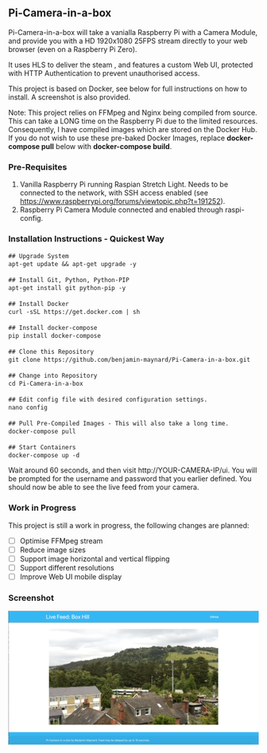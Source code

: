 ## Pi-Camera-in-a-box
Pi-Camera-in-a-box will take a vanialla Raspberry Pi with a Camera Module, and provide you with a HD 1920x1080 25FPS stream directly to your web browser (even on a Raspberry Pi Zero).

It uses HLS to deliver the steam , and features a custom Web UI, protected with HTTP Authentication to prevent unauthorised access.

This project is based on Docker, see below for full instructions on how to install. A screenshot is also provided.

Note: This project relies on FFMpeg and Nginx being compiled from source. This can take a LONG time on the Raspberry Pi due to the limited resources. Consequently, I have compiled images which are stored on the Docker Hub. If you do not wish to use these pre-baked Docker Images, replace **docker-compose pull** below with **docker-compose build**.

### Pre-Requisites

1. Vanilla Raspberry Pi running Raspian Stretch Light. Needs to be connected to the network, with SSH access enabled (see https://www.raspberrypi.org/forums/viewtopic.php?t=191252).
2. Raspberry Pi Camera Module connected and enabled through raspi-config.

### Installation Instructions - Quickest Way
    ## Upgrade System
    apt-get update && apt-get upgrade -y
    
    ## Install Git, Python, Python-PIP
    apt-get install git python-pip -y
    
    ## Install Docker
    curl -sSL https://get.docker.com | sh
    
    ## Install docker-compose
    pip install docker-compose
    
    ## Clone this Repository
    git clone https://github.com/benjamin-maynard/Pi-Camera-in-a-box.git
    
    ## Change into Repository
    cd Pi-Camera-in-a-box
    
    ## Edit config file with desired configuration settings.
    nano config
    
    ## Pull Pre-Compiled Images - This will also take a long time.
    docker-compose pull
    
    ## Start Containers
    docker-compose up -d

Wait around 60 seconds, and then visit http://YOUR-CAMERA-IP/ui. You will be prompted for the username and password that you earlier defined. You should now be able to see the live feed from your camera.

### Work in Progress
This project is still a work in progress, the following changes are planned:
- [ ] Optimise FFMpeg stream
- [ ] Reduce image sizes
- [ ] Support image horizontal and vertical flipping
- [ ] Support different resolutions
- [ ] Improve Web UI mobile display

### Screenshot
![Pi-Camera-in-a-box](Screenshot.png?raw=true "Pi-Camera-in-a-box")
